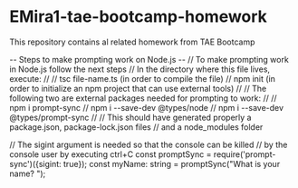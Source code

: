 # EMira1-tae-bootcamp-homework
This repository contains al related homework from TAE Bootcamp

-- Steps to make prompting work on Node.js --
// To make prompting work in Node.js follow the next steps
// In the directory where this file lives, execute:
//
// tsc file-name.ts (in order to compile the file)
// npm init (in order to initialize an npm project that can use external tools)
//
// The following two are external packages needed for prompting to work:
//
// npm i prompt-sync
// npm i --save-dev @types/node
// npm i --save-dev @types/prompt-sync
//
// This should have generated properly a package.json, package-lock.json files
// and a node_modules folder

// The sigint argument is needed so that the console can be killed
// by the console user by executing ctrl+C
const promptSync = require('prompt-sync')({sigint: true});
const myName: string = promptSync("What is your name? ");
